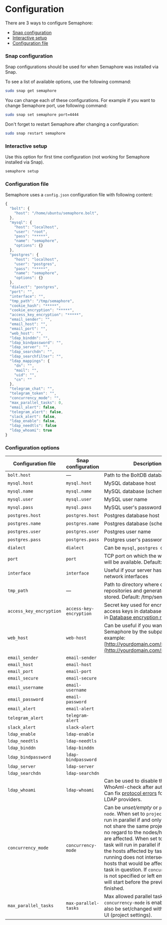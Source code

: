 # Configuration

There are 3 ways to configure Semaphore:

* [Snap configuration](https://snapcraft.io/docs/configuration-in-snaps)
* [Interactive setup](configuration.md#snap-configuration)
* [Configuration file](configuration.md#configuration-file)

### Snap configuration

Snap configurations should be used for when Semaphore was installed via Snap.

To see a list of available options, use the following command:

```bash
sudo snap get semaphore
```

You can change each of these configurations. For example if you want to change Semaphore port, use following command:

```bash
sudo snap set semaphore port=4444
```

Don't forget to restart Semaphore after changing a configuration:

```bash
sudo snap restart semaphore
```

### Interactive setup

Use this option for first time configuration (not working for Semaphore installed via Snap).

```bash
semaphore setup
```

### Configuration file

Semaphore uses a `config.json` configuration file with following content:

```javascript
{
  "bolt": {
    "host": "/home/ubuntu/semaphore.bolt",
  },
  "mysql": {
    "host": "localhost",
    "user": "root",
    "pass": "*****",
    "name": "semaphore",
    "options": {}
  },
  "postgres": {
    "host": "localhost",
    "user": "postgres",
    "pass": "*****",
    "name": "semaphore",
    "options": {}
  },
  "dialect": "postgres",
  "port": "",
  "interface": "",
  "tmp_path": "/tmp/semaphore",
  "cookie_hash": "*****",
  "cookie_encryption": "*****",
  "access_key_encryption": "*****",
  "email_sender": "",
  "email_host": "",
  "email_port": "",
  "web_host": "",
  "ldap_binddn": "",
  "ldap_bindpassword": "",
  "ldap_server": "",
  "ldap_searchdn": "",
  "ldap_searchfilter": "",
  "ldap_mappings": {
    "dn": "",
    "mail": "",
    "uid": "",
    "cn": ""
  },
  "telegram_chat": "",
  "telegram_token": "",
  "concurrency_mode": "",
  "max_parallel_tasks": 0,
  "email_alert": false,
  "telegram_alert": false,
  "slack_alert": false,
  "ldap_enable": false,
  "ldap_needtls": false
  "ldap_whoami": true
}
```

### Configuration options

| Configuration file      | Snap configuration      | Description                                                                                                                                                                                                                                                                                                                                                                                                                                                                                                           |
|-------------------------|-------------------------|-----------------------------------------------------------------------------------------------------------------------------------------------------------------------------------------------------------------------------------------------------------------------------------------------------------------------------------------------------------------------------------------------------------------------------------------------------------------------------------------------------------------------|
| `bolt.host`             | —                       | Path to the BoltDB database file                                                                                                                                                                                                                                                                                                                                                                                                                                                                                      |
| `mysql.host`            | `mysql.host`            | MySQL database host                                                                                                                                                                                                                                                                                                                                                                                                                                                                                                   |
| `mysql.name`            | `mysql.name`            | MySQL database (schema) name                                                                                                                                                                                                                                                                                                                                                                                                                                                                                          |
| `mysql.user`            | `mysql.user`            | MySQL user name                                                                                                                                                                                                                                                                                                                                                                                                                                                                                                       |
| `mysql.pass`            | `mysql.pass`            | MySQL user's password                                                                                                                                                                                                                                                                                                                                                                                                                                                                                                 |
| `postgres.host`         | `postgres.host`         | Postgres database host                                                                                                                                                                                                                                                                                                                                                                                                                                                                                                |
| `postgres.name`         | `postgres.name`         | Postgres database (schema) name                                                                                                                                                                                                                                                                                                                                                                                                                                                                                       |
| `postgres.user`         | `postgres.user`         | Postgres user name                                                                                                                                                                                                                                                                                                                                                                                                                                                                                                    |
| `postgres.pass`         | `postgres.pass`         | Postgres user's password                                                                                                                                                                                                                                                                                                                                                                                                                                                                                              |
| `dialect`               | `dialect`               | Can be `mysql`, `postgres `or `bolt`                                                                                                                                                                                                                                                                                                                                                                                                                                                                                  |
| `port`                  | `port`                  | TCP port on which the web interface will be available. Default: 3000                                                                                                                                                                                                                                                                                                                                                                                                                                                  |
| `interface`             | `interface`             | Useful if your server has multiple network interfaces                                                                                                                                                                                                                                                                                                                                                                                                                                                                 |
| `tmp_path`              | —                       | Path to directory where cloned repositories and generated files are stored. Default: /tmp/semaphore                                                                                                                                                                                                                                                                                                                                                                                                                   |
| `access_key_encryption` | `access-key-encryption` | Secret key used for encrypting access keys in database. Read more in [Database encryption reference](https://docs.ansible-semaphore.com/administration-guide/security#database-encryption).                                                                                                                                                                                                                                                                                                                           |
| `web_host`              | `web-host`              | Can be useful if you want to use Semaphore by the subpath, for example: [http://yourdomain.com/semaphore](http://yourdomain.com/semaphore).                                                                                                                                                                                                                                                                                                                                                                           |
| `email_sender`          | `email-sender`          |                                                                                                                                                                                                                                                                                                                                                                                                                                                                                                                       |
| `email_host`            | `email-host`            |                                                                                                                                                                                                                                                                                                                                                                                                                                                                                                                       |
| `email_port`            | `email-port`            |                                                                                                                                                                                                                                                                                                                                                                                                                                                                                                                       |
| `email_secure`          | `email-secure`          |                                                                                                                                                                                                                                                                                                                                                                                                                                                                                                                       |
| `email_username`        | `email-username`        |                                                                                                                                                                                                                                                                                                                                                                                                                                                                                                                       |
| `email_password`        | `email-password`        |                                                                                                                                                                                                                                                                                                                                                                                                                                                                                                                       |
| `email_alert`           | `email-alert`           |                                                                                                                                                                                                                                                                                                                                                                                                                                                                                                                       |
| `telegram_alert`        | `telegram-alert`        |                                                                                                                                                                                                                                                                                                                                                                                                                                                                                                                       |
| `slack_alert`           | `slack-alert`           |                                                                                                                                                                                                                                                                                                                                                                                                                                                                                                                       |
| `ldap_enable`           | `ldap-enable`           |                                                                                                                                                                                                                                                                                                                                                                                                                                                                                                                       |
| `ldap_needtls`          | `ldap-needtls`          |                                                                                                                                                                                                                                                                                                                                                                                                                                                                                                                       |
| `ldap_binddn`           | `ldap-binddn`           |                                                                                                                                                                                                                                                                                                                                                                                                                                                                                                                       |
| `ldap_bindpassword`     | `ldap-bindpassword`     |                                                                                                                                                                                                                                                                                                                                                                                                                                                                                                                       |
| `ldap_server`           | `ldap-server`           |                                                                                                                                                                                                                                                                                                                                                                                                                                                                                                                       |
| `ldap_searchdn`         | `ldap-searchdn`         |                                                                                                                                                                                                                                                                                                                                                                                                                                                                                                                       |
| `ldap_whoami`           | `ldap-whoami`           | Can be used to disable the LDAP WhoAmI-check after authenticating. Can fix [protocol errors](https://github.com/ansible-semaphore/semaphore/issues/1238) for some LDAP providers.                                                                                                                                                                                                                                                                                                                                     |
| `concurrency_mode`      | `concurrency-mode`      | Can be *unset/empty* or `project` or `node`. When set to `project`, tasks will run in parallel if and only if they do not share the same project id, with no regard to the nodes/hosts that are affected. When set to `node`, a task will run in parallel if and only if the hosts affected by tasks already running does not intersect with the hosts that would be affected by the task in question. If `concurrency_mode` is not specified or left empty, no task will start before the previous one has finished. |
| `max_parallel_tasks`    | `max-parallel-tasks`    | Max allowed parallel tasks if `concurrency-mode` is enabled. Can also be set/changed within the Web UI (project settings).                                                                                                                                                                                                                                                                                                                                                                                            |
